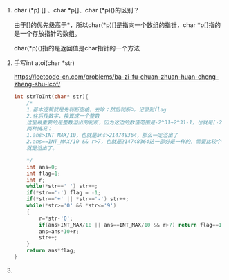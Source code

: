 1. char (*p) [] 、char \*p[]、char (\*p)()的区别？

   由于[]的优先级高于\*，所以char(*p)[]是指向一个数组的指针，char \*p[]指的是一个存放指针的数组。

   char(\*p)()指的是返回值是char指针的一个方法

2. 手写int atoi(char *str)

   https://leetcode-cn.com/problems/ba-zi-fu-chuan-zhuan-huan-cheng-zheng-shu-lcof/

   ```c
   int strToInt(char* str){
       /*
       1.基本逻辑就是先判断空格，去除；然后判断©️，记录到flag
       2.往后找数字，换算成一个整数
       这里最重要的是整数溢出的判断，因为这边的数值范围是-2^31~2^31-1，也就是[-2147483648，2147483647]，所以我们在进行ans=ans*10+r之前，需要判断一下这一层的ans是否已经溢出整数的范围，
       两种情况：
       1.ans>INT_MAX/10，也就是ans>214748364，那么一定溢出了
       2.ans==INT_MAX/10 && r>7，也就是214748364这一部分是一样的，需要比较个位，所以只要大于7，
       就是溢出了。
   
       */
       int ans=0;
       int flag=1;
       int r;
       while(*str==' ') str++;
       if(*str=='-') flag = -1;
       if(*str=='+' || *str=='-') str++; 
       while(*str>='0' && *str<='9')
       {
           r=*str-'0';
           if(ans>INT_MAX/10 || ans==INT_MAX/10 && r>7) return flag==1?INT_MAX:INT_MIN;
           ans=ans*10+r;
           str++;
       }
       return ans*flag;
   }
   ```

3. 

